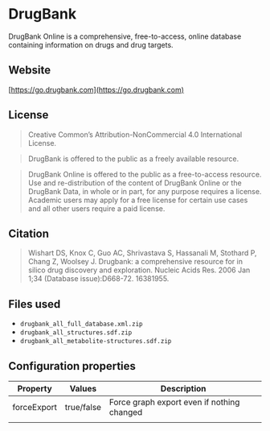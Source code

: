 # DrugBank

DrugBank Online is a comprehensive, free-to-access, online database containing information on drugs and drug targets.

## Website

[https://go.drugbank.com](https://go.drugbank.com)

## License

> Creative Common’s Attribution-NonCommercial 4.0 International License.

> DrugBank is offered to the public as a freely available resource.

> DrugBank Online is offered to the public as a free-to-access resource. Use and re-distribution of the content of DrugBank Online or the DrugBank Data, in whole or in part, for any purpose requires a license. Academic users may apply for a free license for certain use cases and all other users require a paid license.

## Citation

> Wishart DS, Knox C, Guo AC, Shrivastava S, Hassanali M, Stothard P, Chang Z, Woolsey J. Drugbank: a comprehensive resource for in silico drug discovery and exploration. Nucleic Acids Res. 2006 Jan 1;34 (Database issue):D668-72. 16381955.

## Files used

  * ```drugbank_all_full_database.xml.zip```
  * ```drugbank_all_structures.sdf.zip```
  * ```drugbank_all_metabolite-structures.sdf.zip```

## Configuration properties

| Property       | Values     | Description |
| -------------- | ---------- | ----------- |
| forceExport    | true/false | Force graph export even if nothing changed |
|                |            |             |
